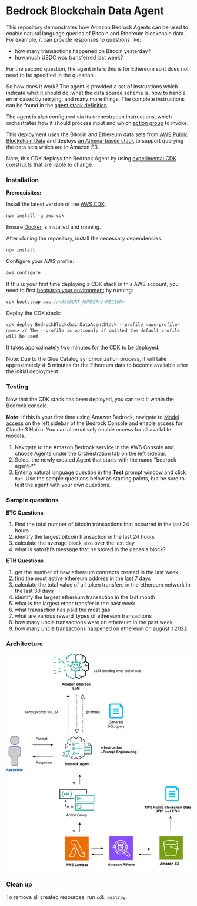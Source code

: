 # Bedrock Blockchain Data Agent
This repository demonstrates how Amazon Bedrock Agents can be used to enable natural language queries of Bitcoin and Ethereum blockchain data. For example, it can provide responses to questions like:
* how many transactions happened on Bitcoin yesterday?
* how much USDC was transferred last week?

For the second question, the agent infers this is for Ethereum so it does not need to be specified in the question.

So how does it work? The agent is provided a set of instructions which indicate what it should do, what the data source schema is, how to handle error cases by retrying, and many more things. The complete instructions can be found in the [agent stack definition](./lib/bedrock-blockchain-data-agent-stack.ts).

The agent is also configured via its orchestration instructions, which orchestrates how it should process input and which [action group](https://docs.aws.amazon.com/bedrock/latest/userguide/agents-action-create.html) to invoke.

This deployment uses the Bitcoin and Ethereum data sets from [AWS Public Blockchain Data](https://registry.opendata.aws/aws-public-blockchain/) and deploys [an Athena-based stack](./lib/aws-public-blockchain.yaml) to support querying the data sets which are in Amazon S3.

Note, this CDK deploys the Bedrock Agent by using [experimental CDK constructs](https://www.npmjs.com/package/@cdklabs/generative-ai-cdk-constructs) that are liable to change.

### Installation

**Prerequisites:** 

Install the latest version of the [AWS CDK](https://docs.aws.amazon.com/cdk/v2/guide/getting_started.html#getting_started_install):

```javascript
npm install -g aws-cdk
```

Ensure [Docker](https://www.docker.com/) is installed and running.

After cloning the repository, install the necessary dependencies:

```javascript
npm install
```

Configure your AWS profile:
```javascript
aws configure
```

If this is your first time deploying a CDK stack in this AWS account, you need to first [bootstrap your environment](https://docs.aws.amazon.com/cdk/v2/guide/bootstrapping.html#bootstrapping-howto) by running:
```javascript
cdk bootstrap aws://<ACCOUNT_NUMBER>/<REGION>
```

Deploy the CDK stack:
```
cdk deploy BedrockBlockchainDataAgentStack --profile <aws-profile-name> // The --profile is optional; if omitted the default profile will be used
```

It takes approximately two minutes for the CDK to be deployed. 

Note: Due to the Glue Catalog synchronization process, it will take approximately 4-5 minutes for the Ethereum data to become available after the initial deployment.

### Testing
Now that the CDK stack has been deployed, you can test it within the Bedrock console.

**Note:** If this is your first time using Amazon Bedrock, navigate to [Model access](https://us-east-1.console.aws.amazon.com/bedrock/home?region=us-east-1#modelaccess) on the left sidebar of the Bedrock Console and enable access for Claude 3 Haiku. You can alternatively enable access for all available models. 

1. Navigate to the Amazon Bedrock service in the AWS Console and choose [Agents](https://us-east-1.console.aws.amazon.com/bedrock/home?region=us-east-1#agents) under the Orchestration tab on the left sidebar.
2. Select the newly created Agent that starts with the name "bedrock-agent-*"
3. Enter a natural language question in the **Test** prompt window and click `Run`. Use the sample questions below as starting points, but be sure to test the agent with your own questions.

### Sample questions
**BTC Questions**
1. Find the total number of bitcoin transactions that occurred in the last 24 hours
2. identify the largest bitcoin transaction in the last 24 hours
3. calculate the average block size over the last day 
4. what is satoshi’s message that he stored in the genesis block? 

**ETH Questions**

1. get the number of new ethereum contracts created in the last week 
2. find the most active ethereum address in the last 7 days
3. calculate the total value of all token transfers in the ethereum network in the last 30 days
4. identify the largest ethereum transaction in the last month
5. what is the largest ether transfer in the past week
6. what transaction has paid the most gas
7. what are various reward_types of ethereum transactions
8. how many uncle transactions were on ethereum in the past week
9. how many uncle transactions happened on ethereum on august 1 2022


### Architecture
![Architecture](architecture.png)


### Clean up
To remove all created resources, run `cdk destroy`.

